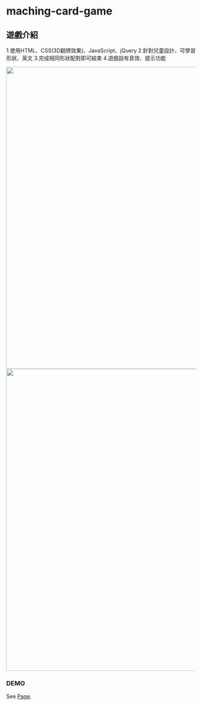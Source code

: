 # maching-card-game

## 遊戲介紹
1.使用HTML、CSS(3D翻牌效果)、JavaScript、jQuery
2.針對兒童設計，可學習形狀、英文
3.完成相同形狀配對即可結束
4.遊戲設有音效、提示功能

<img width="800" src="https://user-images.githubusercontent.com/80014504/131765317-653ca2c1-315a-4e67-90d9-419fe1708241.png">
<img width="800" src="https://user-images.githubusercontent.com/80014504/131765344-2f76079d-54ae-4885-b95b-65210fc5143f.png">

### DEMO
See [Page](https://lillianniu3640.github.io/maching-card-game/).
